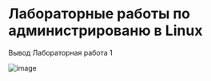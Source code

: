 # Лабораторные работы по администрированю в Linux
Вывод Лабораторная работа 1

![image](https://user-images.githubusercontent.com/45400450/137644887-233b7760-b8cf-4e3e-8786-2634226ec798.png)
